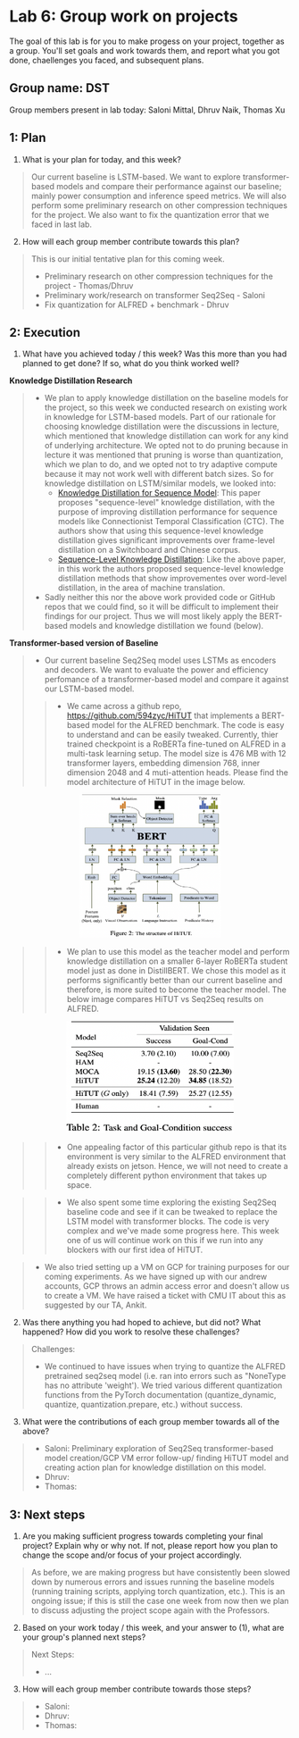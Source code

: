 Lab 6: Group work on projects
===
The goal of this lab is for you to make progess on your project, together as a group. You'll set goals and work towards them, and report what you got done, chaellenges you faced, and subsequent plans.

Group name: DST
---
Group members present in lab today: Saloni Mittal, Dhruv Naik, Thomas Xu

1: Plan
----
1. What is your plan for today, and this week? 

> Our current baseline is LSTM-based. We want to explore transformer-based models and compare their performance against our baseline; mainly power consumption and inference speed metrics. We will also perform some preliminary research on other compression techniques for the project. We also want to fix the quantization error that we faced in last lab.

2. How will each group member contribute towards this plan?
> This is our initial tentative plan for this coming week.
> - Preliminary research on other compression techniques for the project  - Thomas/Dhruv
> - Preliminary work/research on transformer Seq2Seq - Saloni
> - Fix quantization for ALFRED + benchmark - Dhruv

2: Execution
----
1. What have you achieved today / this week? Was this more than you had planned to get done? If so, what do you think worked well?  

**Knowledge Distillation Research**
> - We plan to apply knowledge distillation on the baseline models for the project, so this week we conducted research on existing work in knowledge for LSTM-based models. Part of our rationale for choosing knowledge distillation were the discussions in lecture, which mentioned that knowledge distillation can work for any kind of underlying architecture. We opted not to do pruning because in lecture it was mentioned that pruning is worse than quantization, which we plan to do, and we opted not to try adaptive compute because it may not work well with different batch sizes. So for knowledge distillation on LSTM/similar models, we looked into:
>   - [Knowledge Distillation for Sequence Model](https://www.researchgate.net/profile/Zhehuai-Chen/publication/327389374_Knowledge_Distillation_for_Sequence_Model/links/5c4a6923458515a4c73e94c5/Knowledge-Distillation-for-Sequence-Model.pdf): This paper proposes "sequence-level" knowledge distillation, with the purpose of improving distillation performance for sequence models like Connectionist Temporal Classification (CTC). The authors show that using this sequence-level knowledge distillation gives significant improvements over frame-level distillation on a Switchboard and Chinese corpus.
>   - [Sequence-Level Knowledge Distillation](https://arxiv.org/abs/1606.07947): Like the above paper, in this work the authors proposed sequence-level knowledge distillation methods that show improvementes over word-level distillation, in the area of machine translation. 
> - Sadly neither this nor the above work provided code or GitHub repos that we could find, so it will be difficult to implement their findings for our project. Thus we will most likely apply the BERT-based models and knowledge distillation we found (below).  

**Transformer-based version of Baseline**
> - Our current baseline Seq2Seq model uses LSTMs as encoders and decoders. We want to evaluate the power and efficiency perfomance of a transformer-based model and compare it against our LSTM-based model. 
>> - We came across a github repo, https://github.com/594zyc/HiTUT that implements a BERT-based model for the ALFRED benchmark. The code is easy to understand and can be easily tweaked. Currently, thier trained checkpoint is a RoBERTa fine-tuned on ALFRED in a multi-task learning setup. The model size is 476 MB with 12 transformer layers, embedding dimension 768, inner dimension 2048 and 4 muti-attention heads. Please find the model architecture of HiTUT in the image below.
<p align="center">
<img src="HiTuT.png " width="256" height="256">
</p>

>> - We plan to use this model as the teacher model and perform knowledge distillation on a smaller 6-layer RoBERTa student model just as done in DistillBERT. We chose this model as it performs significantly better than our current baseline and therefore, is more suited to become the teacher model. The below image compares HiTUT vs Seq2Seq results on ALFRED.
<p align="center">
<img src="Seq2SeqVsHiTUT.png " width="300" height="200">
</p>

>> - One appealing factor of this particular github repo is that its environment is very similar to the ALFRED environment that already exists on jetson. Hence, we will not need to create a completely different python environment that takes up space.

>>- We also spent some time exploring the existing Seq2Seq baseline code and see if it can be tweaked to replace the LSTM model with transformer blocks. The code is very complex and we've made some progress here. This week one of us will continue work on this if we run into any blockers with our first idea of HiTUT.

> - We also tried setting up a VM on GCP for training purposes for our coming experiments. As we have signed up with our andrew accounts, GCP throws an admin access error and doesn't allow us to create a VM. We have raised a ticket with CMU IT about this as suggested by our TA, Ankit.


2. Was there anything you had hoped to achieve, but did not? What happened? How did you work to resolve these challenges?

> Challenges:
> - We continued to have issues when trying to quantize the ALFRED pretrained seq2seq model (i.e. ran into errors such as "NoneType has no attribute 'weight'). We tried various different quantization functions from the PyTorch documentation (quantize_dynamic, quantize, quantization.prepare, etc.) without success.

3. What were the contributions of each group member towards all of the above?
> - Saloni: Preliminary exploration of Seq2Seq transformer-based model creation/GCP VM error follow-up/ finding HiTUT model and creating action plan for knowledge distillation on this model.
> - Dhruv:
> - Thomas: 

3: Next steps
----
1. Are you making sufficient progress towards completing your final project? Explain why or why not. If not, please report how you plan to change the scope and/or focus of your project accordingly.

> As before, we are making progress but have consistently been slowed down by numerous errors and issues running the baseline models (running training scripts, applying torch quantization, etc.). This is an ongoing issue; if this is still the case one week from now then we plan to discuss adjusting the project scope again with the Professors.

2. Based on your work today / this week, and your answer to (1), what are your group's planned next steps?
> Next Steps:
> - ...

3. How will each group member contribute towards those steps? 
> - Saloni: 
> - Dhruv:
> - Thomas: 
